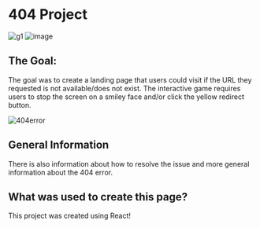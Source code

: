 # 404 Project
![g1](https://github.com/hmkuklinski/codedex-404/assets/143479397/5d0aae44-0f5e-4ed3-acfe-d4be5d11b44e)
![image](https://github.com/hmkuklinski/codedex-404/assets/143479397/1132122f-28e1-4b10-961d-3134ce112527)


## The Goal:
The goal was to create a landing page that users could visit if the URL they requested is not available/does not exist. 
The interactive game requires users to stop the screen on a smiley face and/or click the yellow redirect button. 

![404error](https://github.com/hmkuklinski/codedex-404/assets/143479397/c853fbe4-20bc-44ad-b211-62f56fbea9bc)

## General Information
There is also information about how to resolve the issue and more general information about the 404 error.


## What was used to create this page?
This project was created using React!
